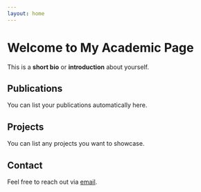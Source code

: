 ```yaml
---
layout: home
---
```


# Welcome to My Academic Page

This is a **short bio** or **introduction** about yourself.

## Publications

You can list your publications automatically here.

## Projects

You can list any projects you want to showcase.

## Contact

Feel free to reach out via [email](mailto:your-email@example.com).
